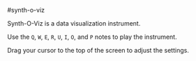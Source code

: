 #synth-o-viz

Synth-O-Viz is a data visualization instrument.

Use the `Q`, `W`, `E`, `R`, `U`, `I`, `O`, and `P` notes to play the instrument.

Drag your cursor to the top of the screen to adjust the settings.